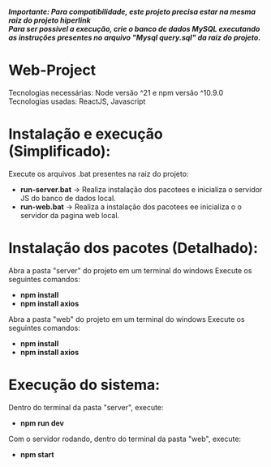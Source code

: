***Importante: Para compatibilidade, este projeto precisa estar na mesma raiz do projeto hiperlink*** <br>
***Para ser possivel a execução, crie o banco de dados MySQL executando as instruções presentes no arquivo "Mysql query.sql" da raiz do projeto.***

# Web-Project

Tecnologias necessárias: Node versão ^21 e npm versão ^10.9.0 <br>
Tecnologias usadas: ReactJS, Javascript

# Instalação e execução (Simplificado):
Execute os arquivos .bat presentes na raiz do projeto:
  - **run-server.bat** -> Realiza instalação dos pacotees e inicializa o servidor JS do banco de dados local.
  - **run-web.bat** -> Realiza a instalação dos pacotees ee inicializa o o servidor da pagina web local.

# Instalação dos pacotes (Detalhado):
Abra a pasta "server" do projeto em um terminal do windows
Execute os seguintes comandos:
  - **npm install**
  - **npm install axios**

Abra a pasta "web" do projeto em um terminal do windows
Execute os seguintes comandos:
  - **npm install**
  - **npm install axios**

# Execução do sistema:
Dentro do terminal da pasta "server", execute:
  - **npm run dev**

Com o servidor rodando, dentro do terminal da pasta "web", execute:
  - **npm start**
